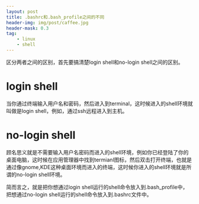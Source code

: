 ```yaml
---
layout: post
title: .bashrc和.bash_profile之间的不同
header-img: img/post/caffee.jpg
header-mask: 0.3
tag:
    - linux
    - shell
---
```


区分两者之间的区别，首先要搞清楚login shell和no-login shell之间的区别。

# login shell
当你通过终端输入用户名和密码，然后进入到terminal，这时候进入的shell环境就叫做是login shell，例如，通过ssh远程进入到主机。

# no-login shell
顾名思义就是不需要输入用户名密码而进入的shell环境，例如你已经登陆了你的桌面电脑，这时候在应用管理器中找到termianl图标，然后双击打开终端，也就是通过像gnome,KDE这种桌面环境而进入的终端，这时候你进入的shell环境就是所谓的no-login shell环境。

简而言之，就是把你想通过login shell运行的shell命令放入到.bash_profile中，把想通过no-login shell运行的shell命令放入到.bashrc文件中。